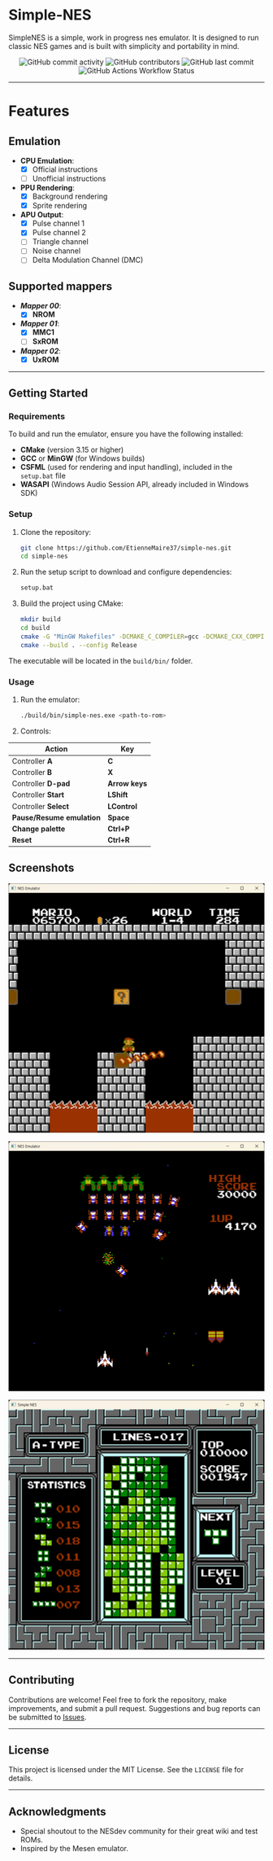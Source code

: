 # Simple-NES

SimpleNES is a simple, work in progress nes emulator. It is designed to run classic NES games and is built with simplicity and portability in mind.

<p align="center">
<img alt="GitHub commit activity" src="https://img.shields.io/github/commit-activity/m/EtienneMaire37/simple-nes">
<img alt="GitHub contributors" src="https://img.shields.io/github/contributors/EtienneMaire37/simple-nes">
<img alt="GitHub last commit" src="https://img.shields.io/github/last-commit/EtienneMaire37/simple-nes">
<img alt="GitHub Actions Workflow Status" src="https://img.shields.io/github/actions/workflow/status/EtienneMaire37/simple-nes/cmake-single-platform.yml">
</p>

---

# Features

## Emulation
- **CPU Emulation**: 
   - [x] Official instructions
   - [ ] Unofficial instructions
- **PPU Rendering**: 
   - [x] Background rendering
   - [x] Sprite rendering
- **APU Output**: 
   - [x] Pulse channel 1
   - [x] Pulse channel 2
   - [ ] Triangle channel
   - [ ] Noise channel
   - [ ] Delta Modulation Channel (DMC)

## Supported mappers
- ***Mapper 00***:
   - [x] **NROM**
- ***Mapper 01***:
   - [x] **MMC1**
   - [ ] **SxROM**
- ***Mapper 02***: 
   - [x] **UxROM**

---

## Getting Started

### Requirements
To build and run the emulator, ensure you have the following installed:

- **CMake** (version 3.15 or higher)
- **GCC** or **MinGW** (for Windows builds)
- **CSFML** (used for rendering and input handling), included in the `setup.bat` file
- **WASAPI** (Windows Audio Session API, already included in Windows SDK)

### Setup
1. Clone the repository:
   ```bash
   git clone https://github.com/EtienneMaire37/simple-nes.git
   cd simple-nes
   ```

2. Run the setup script to download and configure dependencies:
   ```bash
   setup.bat
   ```

3. Build the project using CMake:
   ```bash
   mkdir build
   cd build
   cmake -G "MinGW Makefiles" -DCMAKE_C_COMPILER=gcc -DCMAKE_CXX_COMPILER=g++ ..
   cmake --build . --config Release
   ```

The executable will be located in the `build/bin/` folder.

### Usage
1. Run the emulator:
   ```bash
   ./build/bin/simple-nes.exe <path-to-rom>
   ```
2. Controls:

| Action | Key |
|--------|-----------|
| Controller **A** | **C** |
| Controller **B** | **X** |
| Controller **D-pad** | **Arrow keys** |
| Controller **Start** | **LShift** |
| Controller **Select** | **LControl** |
| **Pause/Resume emulation** | **Space** |
| **Change palette** | **Ctrl+P** |
| **Reset** | **Ctrl+R** |

## Screenshots

![Super Mario Bros screenshot](./screenshots/smb1.png)

![Galaga screenshot](./screenshots/galaga.png)

![Tetris screenshot](./screenshots/tetris.png)

---

## Contributing
Contributions are welcome! Feel free to fork the repository, make improvements, and submit a pull request. Suggestions and bug reports can be submitted to [Issues](https://github.com/EtienneMaire37/simple-nes/issues).

---

## License
This project is licensed under the MIT License. See the `LICENSE` file for details.

---

## Acknowledgments
- Special shoutout to the NESdev community for their great wiki and test ROMs.
- Inspired by the Mesen emulator.
